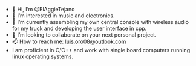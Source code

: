- 👋 Hi, I’m @ElAggieTejano
- 👀 I’m interested in music and electronics.
- 🌱 I’m currently assembling my own central console with wireless audio for my truck and developing the user interface in cpp. 
- 💞️ I’m looking to collaborate on your next personal project.
- 📫 How to reach me: luis.oro08@outlook.com
- I am proficient in C/C++ and work with single board computers running linux operating systems.

<!---
ElAggieTejano/ElAggieTejano is a ✨ special ✨ repository because its `README.md` (this file) appears on your GitHub profile.
You can click the Preview link to take a look at your changes.
--->
